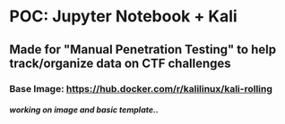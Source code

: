 # POC: Jupyter Notebook + Kali 
## Made for "Manual Penetration Testing" to help track/organize data on CTF challenges

### Base Image: https://hub.docker.com/r/kalilinux/kali-rolling

##### working on image and basic template..